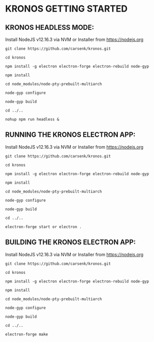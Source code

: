 # KRONOS GETTING STARTED


KRONOS HEADLESS MODE:
-----------------
Install NodeJS v12.16.3 via NVM or Installer from https://nodejs.org
```
git clone https://github.com/carsenk/kronos.git

cd kronos

npm install -g electron electron-forge electron-rebuild node-gyp

npm install

cd node_modules/node-pty-prebuilt-multiarch

node-gyp configure

node-gyp build

cd ../..

nohup npm run headless &
```


RUNNING THE KRONOS ELECTRON APP:
-----------------
Install NodeJS v12.16.3 via NVM or Installer from https://nodejs.org
```
git clone https://github.com/carsenk/kronos.git

cd kronos

npm install -g electron electron-forge electron-rebuild node-gyp

npm install

cd node_modules/node-pty-prebuilt-multiarch

node-gyp configure

node-gyp build

cd ../..

electron-forge start or electron .
```

BUILDING THE KRONOS ELECTRON APP:
-----------------
Install NodeJS v12.16.3 via NVM or Installer from https://nodejs.org
```
git clone https://github.com/carsenk/kronos.git

cd kronos

npm install -g electron electron-forge electron-rebuild node-gyp

npm install

cd node_modules/node-pty-prebuilt-multiarch

node-gyp configure

node-gyp build

cd ../..

electron-forge make
```